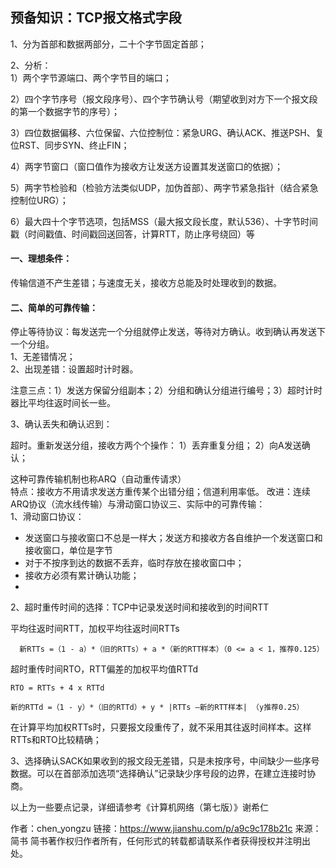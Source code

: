 预备知识：TCP报文格式字段
------------

1、分为首部和数据两部分，二十个字节固定首部；

2、分析：           
1）两个字节源端口、两个字节目的端口；

2）四个字节序号（报文段序号）、四个字节确认号（期望收到对方下一个报文段的第一个数据字节的序号）；

3）四位数据偏移、六位保留、六位控制位：紧急URG、确认ACK、推送PSH、复位RST、同步SYN、终止FIN；

4）两字节窗口（窗口值作为接收方让发送方设置其发送窗口的依据）；    

5）两字节检验和（检验方法类似UDP，加伪首部）、两字节紧急指针（结合紧急控制位URG）；

6）最大四十个字节选项，包括MSS（最大报文段长度，默认536）、十字节时间戳（时间戳值、时间戳回送回答，计算RTT，防止序号绕回）等

#### 一、理想条件：

传输信道不产生差错；与速度无关，接收方总能及时处理收到的数据。

#### 二、简单的可靠传输：

停止等待协议：每发送完一个分组就停止发送，等待对方确认。收到确认再发送下一个分组。        
1、无差错情况；        
2、出现差错：设置超时计时器。

注意三点：1）发送方保留分组副本；2）分组和确认分组进行编号；3）超时计时器比平均往返时间长一些。 

3、确认丢失和确认迟到： 

超时。重新发送分组，接收方两个个操作：
1）丢弃重复分组；
2）向A发送确认；        

这种可靠传输机制也称ARQ（自动重传请求）         
特点：接收方不用请求发送方重传某个出错分组；信道利用率低。         改进：连续ARQ协议（流水线传输）与滑动窗口协议三、实际中的可靠传输：       
1、滑动窗口协议：  
* 发送窗口与接收窗口不总是一样大；发送方和接收方各自维护一个发送窗口和接收窗口，单位是字节           
* 对于不按序到达的数据不丢弃，临时存放在接收窗口中；            
* 接收方必须有累计确认功能；  
* 
2、超时重传时间的选择：TCP中记录发送时间和接收到的时间RTT      

平均往返时间RTT，加权平均往返时间RTTs         

      新RTTs =（1 - a）*（旧的RTTs）+ a *（新的RTT样本）（0 <= a < 1，推荐0.125）
      
超时重传时间RTO，RTT偏差的加权平均值RTTd    

    RTO = RTTs + 4 x RTTd   
    
    新的RTTd =（1 - y）*（旧的RTTd）+ y * |RTTs –新的RTT样本| （y推荐0.25）  

在计算平均加权RTTs时，只要报文段重传了，就不采用其往返时间样本。这样RTTs和RTO比较精确； 

3、选择确认SACK如果收到的报文段无差错，只是未按序号，中间缺少一些序号数据。可以在首部添加选项“选择确认”记录缺少序号段的边界，在建立连接时协商。   

以上为一些要点记录，详细请参考《计算机网络（第七版）》谢希仁

作者：chen_yongzu
链接：https://www.jianshu.com/p/a9c9c178b21c
来源：简书
简书著作权归作者所有，任何形式的转载都请联系作者获得授权并注明出处。